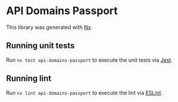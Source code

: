 # API Domains Passport

This library was generated with [Nx](https://nx.dev).

## Running unit tests

Run `nx test api-domains-passport` to execute the unit tests via [Jest](https://jestjs.io).

## Running lint

Run `nx lint api-domains-passport` to execute the lint via [ESLint](https://eslint.org/).
